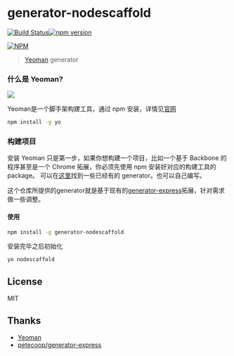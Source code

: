 # generator-nodescaffold 

[![Build Status](https://secure.travis-ci.org/zhanglun/generator-nodescaffold.png?branch=master)](https://travis-ci.org/zhanglun/generator-nodescaffold)[![npm version](https://badge.fury.io/js/generator-nodescaffold.svg)](http://badge.fury.io/js/generator-nodescaffold)


[![NPM](https://nodei.co/npm/generator-nodescaffold.png)](https://npmjs.org/package/generator-nodescaffold)

> [Yeoman](http://yeoman.io) generator


### 什么是 Yeoman?

[![](http://i.imgur.com/JHaAlBJ.png)](http://yeoman.io/)

Yeoman是一个脚手架构建工具，通过 npm 安装，详情见[官网](http://yeoman.io/)

```bash
npm install -g yo
```


### 构建项目

安装 Yeoman 只是第一步，如果你想构建一个项目，比如一个基于 Backbone 的程序甚至是一个 Chrome 拓展，你必须先使用 npm 安装好对应的构建工具的package。
可以在[这里](http://yeoman.io/generators/)找到一些已经有的 generator。也可以自己编写。

这个仓库所提供的generator就是基于现有的[generator-express](https://github.com/petecoop/generator-express)拓展，针对需求做一些调整。

#### 使用

```bash
npm install -g generator-nodescaffold
```

安装完毕之后初始化

```bash
yo nodescaffold
```



## License

MIT

## Thanks

* [Yeoman](http://yeoman.io/)
* [petecoop/generator-express](https://github.com/petecoop/generator-express)